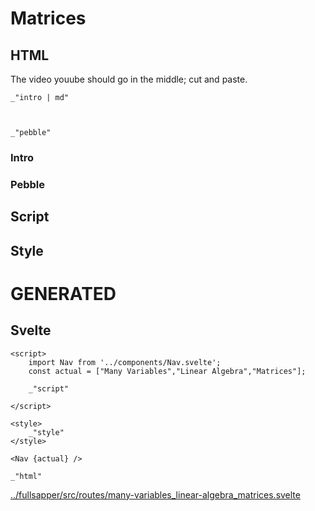 # Matrices

## HTML

The video youube should go in the middle; cut and paste. 

    _"intro | md"

    

    _"pebble"


### Intro


### Pebble



## Script


## Style






# GENERATED

## Svelte

    <script>
        import Nav from '../components/Nav.svelte';
        const actual = ["Many Variables","Linear Algebra","Matrices"];

        _"script"
    
    </script>

    <style>
        _"style"
    </style>

    <Nav {actual} />

    _"html"

[../fullsapper/src/routes/many-variables_linear-algebra_matrices.svelte](# "save:")

